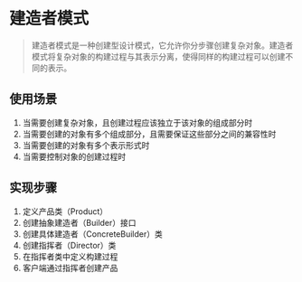 # 建造者模式
> 建造者模式是一种创建型设计模式，它允许你分步骤创建复杂对象。建造者模式将复杂对象的构建过程与其表示分离，使得同样的构建过程可以创建不同的表示。

## 使用场景
1. 当需要创建复杂对象，且创建过程应该独立于该对象的组成部分时
2. 当需要创建的对象有多个组成部分，且需要保证这些部分之间的兼容性时
3. 当需要创建的对象有多个表示形式时
4. 当需要控制对象的创建过程时

## 实现步骤
1. 定义产品类（Product）
2. 创建抽象建造者（Builder）接口
3. 创建具体建造者（ConcreteBuilder）类
4. 创建指挥者（Director）类
5. 在指挥者类中定义构建过程
6. 客户端通过指挥者创建产品

